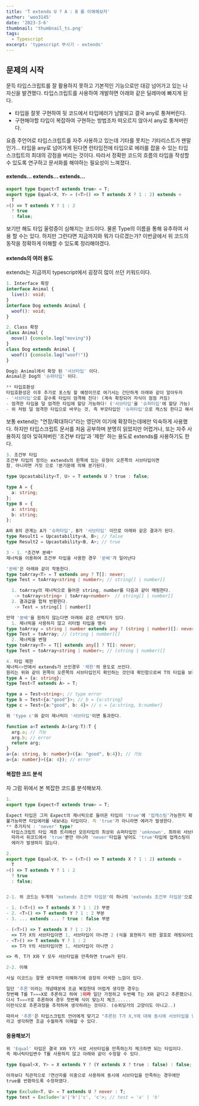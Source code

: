 ```yaml
---
title: 'T extends U ? A : B 를 이해해보자'
author: 'woo3145'
date: '2023-3-6'
thumbnail: 'thumbnail_ts.png'
tags:
  - Typescript
excerpt: 'typescript 부시기 - extends'
---
```


## 문제의 시작

문득 타입스크립트를 잘 활용하지 못하고 기본적인 기능으로만 대강 넘어가고 있는 나 자신을 발견했다.
타입스크립트를 사용하여 개발하면 아래와 같은 딜레마에 빠지게 된다.

- 타입을 잘못 구현하여 뒷 코드에서 타입에러가 남발되고 결국 any로 퉁쳐버린다.
- 구현해야할 타입이 복잡하여 구현하는 방법조차 떠오르지 않아서 any로 퉁쳐버린다.

요즘 주언어로 타입스크립트를 자주 사용하고 있는데 기타를 못치는 기타리스트가 왠말인가...
타입을 any로 넘어가게 된다면 런타임전에 타입으로 에러를 잡을 수 있는 타입스크립트의 최대의 강점을 버리는 것이다.
따라서 정확한 코드의 흐름의 타입을 작성할 수 있도록 연구하고 문서화를 해야하는 필요성이 느껴졌다.

#### extends... extends... extends...

```ts
export type Expect<T extends true> = T;
export type Equal<X, Y> = (<T>() => T extends X ? 1 : 2) extends <
  T
>() => T extends Y ? 1 : 2
  ? true
  : false;
```

보기만 해도 타입 울렁증이 심해지는 코드이다. 물론 Type의 이름을 통해 유추하여 사용 할 수는 있다.
하지만 그런다면 지금까지와 뭐가 다르겠는가?
이번글에서 위 코드의 동작을 정확하게 이해할 수 있도록 정리해야겠다.

#### extends의 여러 용도

extends는 지금까지 typescript에서 굉장히 많이 쓰던 키워드이다.

```ts
1. Interface 확장
interface Animal {
  live(): void;
}
interface Dog extends Animal {
  woof(): void;
}

2. Class 확장
class Animal {
  move() {console.log("moving")}
}
class Dog extends Animal {
  woof() {console.log("woof!")}
}

Dog는 Animal에서 확장 된 '서브타입' 이다.
Animal은 Dog의 '슈퍼타입' 이다.

** 타입호환성
타입호환성은 이후 추가로 포스팅 할 예정이므로 여기서는 간단하게 아래와 같이 알아두자
- '서브타입'으로 갈수록 타입이 엄격해 진다! (계속 확장되어 자식이 점점 커짐)
- 엄격한 타입을 덜 엄격한 타입에 할당 가능하다! ('서브타입'을 '슈퍼타입'에 할당 가능)
- 위 처럼 덜 엄격한 타입으로 바꾸는 것, 즉 부모타입인 '슈퍼타입'으로 캐스팅 한다고 해서 '업캐스팅'이라고 한다
```

보통 extend는 "연장/확대하다"라는 영단어 이기에 확장하는데에만 익숙하게 사용했다.
하지만 타입스크립트 문서를 처음 공부하며 분명히 읽었지만 어렵거나, 또는 자주 사용하지 않아 잊혀져버린 '조건부 타입'과 '제한' 하는 용도로 extends를 사용하기도 한다.

```ts
3. 조건부 타입
조건부 타입의 정의는 extends의 왼쪽에 있는 유형이 오른쪽의 서브타입이면
참, 아니라면 거짓 으로 ?분기문에 의해 분기된다.

type Upcastability<T, U> = T extends U ? true : false;

type A = {
  a: string;
};
type B = {
  a: string;
  b: string;
};

A와 B의 관계는 A가 '슈퍼타입', B가 '서브타입' 이므로 아래와 같은 결과가 된다.
type Result1 = Upcastability<A, B>; // false
type Result2 = Upcastability<B, A>; // true

3 - 1. *조건부 분배*
제너릭을 이용하여 조건부 타입을 사용한 경우 '분배'가 일어난다

'분배'은 아래와 같이 작동한다.
type toArray<T> = T extends any ? T[]: never;
type Test = toArray<string | number>; // string[] | number[]

  1. toArray의 제너릭으로 들어온 string, number를 다음과 같이 매핑한다.
   -> toArray<string> | toArray<number>  // string[] | number[]
  2. 결과값을 합쳐 반환한다.
   -> Test = string[] | number[]

만약 '분배'을 원하지 않는다면 아래와 같은 선택지가 있다.
  1. 제너릭을 사용하지 않고 리터럴 타입을 명시
type toArray = string | number extends any ? (string | number)[]: never;
type Test = toArray; // (string | number)[]
  2. 제너릭을 변형
type toArray<T> = T[] extends any[] ? T[]: never;
type Test = toArray<string | number>; // (string | number)[]
```

```ts
4. 타입 제한
제너릭<>안에서 extends가 쓰인경우 '제한'의 용도로 쓰인다.
원리는 위와 같이 왼쪽이 오른쪽의 서브타입인지 확인하는 것인데 확인함으로써 T의 타입을 보장할 수 있다.
type A = {a: string};
type Test<T extends A> = T;

type a = Test<string>; // type error
type b = Test<{a:"good"}>; // b = {a:string}
type c = Test<{a:"good", b: 4}> // c = {a:string, b:number}

위 'type c'와 같이 제너릭이 '서브타입'이면 통과한다.

function a<T extends A>(arg:T):T {
  arg.a; // 가능
  arg.b; // error
  return arg;
}
a<{a: string, b: number}>({a: "good", b:4}); // 가능
a<{a: number}>({a: 4}); // error


```

#### 복잡한 코드 분석

자 그럼 위에서 본 복잡한 코드를 분석해보자.

```ts
1.
export type Expect<T extends true> = T;

Expect 타입은 그저 Expect의 제너릭으로 들어온 타입이 'true'에 '업캐스팅'가능한지 확인하고
불가능하면 타입에러를 내보내는 타입이다. 즉 'true'가 아니라면 에러가 발생한다.
** 추가지식 : 'never' type?
  타입스크립트 타입 계층 트리에선 모든타입의 최상위 슈퍼타입인 'unknown', 최하위 서브타입인 'never'가 존재한다.
  따라서 위코드에서 'true'뿐만 아니라 'never'타입을 넣어도 'true'타입에 업캐스팅이 가능하여
  에러가 발생하지 않는다.

2.
export type Equal<X, Y> = (<T>() => T extends X ? 1 : 2) extends <
  T
>() => T extends Y ? 1 : 2
  ? true
  : false;


2-1. 위 코드는 두개의 'extends 조건부 타입문'이 하나의 'extends 조건부 타입문'으로 연결되어 있다

- 1. (<T>() => T extends X ? 1 : 2) 부분
- 2. <T>() => T extends Y ? 1 : 2 부분
- 3. ... extends ... ? true : false 부분

- (<T>() => T extends X ? 1 : 2)
  => T가 X의 서브타입이면 1, 서브타입이 아니면 2 (식을 표현하기 위한 괄호로 래핑되어있음)
- <T>() => T extends Y ? 1 : 2
  => T가 Y의 서브타입이면 1, 서브타입이 아니면 2

=> 즉, T가 X와 Y 모두 서브타입을 만족하면 true가 된다.

2-2. 이해

사실 이코드는 잘못 생각하면 이해하기에 굉장히 어색한 느낌이 있다.

일단 '추론'이라는 개념때문에 조금 복잡한데 어렵게 생각한 경우는
첫번째 T를 T===X로 추론하고 하여 1이라 일단 가정하고 두번째 T는 X와 같다고 추론했으니....
다시 T===Y로 추론하여 경우 첫번째 식이 맞는지 체크......
이런식으로 추론과정을 추적하여 생각하려는 것이다. (슈뢰딩거의 고양이도 아니고..)

따라서 '추론'은 타입스크립트 언어에게 맞기고 "추론된 T가 X,Y에 대해 동시에 서브타입을 만족하면 true이다"
라고 생각하면 조금 수월하게 이해할 수 있다.

```

#### 응용해보기

```ts
위 'Equal' 타입은 결국 X와 Y가 서로 서브타입을 만족하는지 체크하면 되는 타입이다.
즉 제너릭타입변수 T를 사용하지 않고 아래와 같이 수정할 수 있다.

type Equal<X, Y> = X extends Y ? (Y extends X ? true : false) : false;

아까보다 직관적으로 ?연산자를 이중으로 사용하여 동시에 서브타입을 만족하는 경우에만
true를 반환하도록 수정하였다.

type Exclude<T, U> = T extends U ? never : T;
type test = Exclude<'a'|'b'|'c', 'c'>; // test = 'a' | 'b'

```
